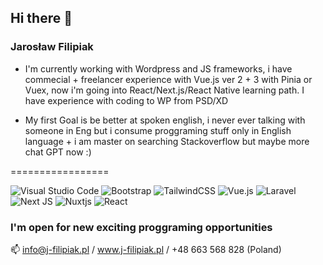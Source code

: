 ## Hi there 👋
### Jarosław Filipiak 

- I'm currently working with Wordpress and JS frameworks, i have commecial + freelancer experience with Vue.js ver 2 + 3 with  Pinia or Vuex, 
now i'm going into React/Next.js/React Native learning path. I have experience with coding to WP from PSD/XD

- My first Goal is be better at spoken english, i never ever talking with someone in Eng but i consume proggraming stuff only in English language +
i am master on searching Stackoverflow but maybe more chat GPT now :)

=================

![Visual Studio Code](https://img.shields.io/badge/Visual%20Studio%20Code-0078d7.svg?style=for-the-badge&logo=visual-studio-code&logoColor=white)
![Bootstrap](https://img.shields.io/badge/bootstrap-%238511FA.svg?style=for-the-badge&logo=bootstrap&logoColor=white)
![TailwindCSS](https://img.shields.io/badge/tailwindcss-%2338B2AC.svg?style=for-the-badge&logo=tailwind-css&logoColor=white)
![Vue.js](https://img.shields.io/badge/vuejs-%2335495e.svg?style=for-the-badge&logo=vuedotjs&logoColor=%234FC08D)
![Laravel](https://img.shields.io/badge/laravel-%23FF2D20.svg?style=for-the-badge&logo=laravel&logoColor=white)
![Next JS](https://img.shields.io/badge/Next-black?style=for-the-badge&logo=next.js&logoColor=white)
![Nuxtjs](https://img.shields.io/badge/Nuxt-002E3B?style=for-the-badge&logo=nuxtdotjs&logoColor=#00DC82)
![React](https://img.shields.io/badge/react-%2320232a.svg?style=for-the-badge&logo=react&logoColor=%2361DAFB)



### I'm open for new exciting proggraming opportunities

 📫 info@j-filipiak.pl / www.j-filipiak.pl / +48 663 568 828 (Poland) 

